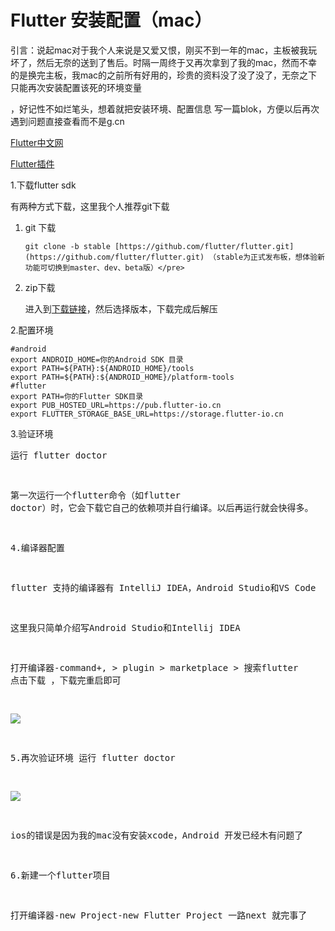 
# Flutter 安装配置（mac）

引言：说起mac对于我个人来说是又爱又恨，刚买不到一年的mac，主板被我玩坏了，然后无奈的送到了售后。时隔一周终于又再次拿到了我的mac，然而不幸的是换完主板，我mac的之前所有好用的，珍贵的资料没了没了没了，无奈之下只能再次安装配置该死的环境变量

，好记性不如烂笔头，想着就把安装环境、配置信息 写一篇blok，方便以后再次遇到问题直接查看而不是g.cn

[Flutter中文网](https://flutterchina.club/)

[Flutter插件](https://pub.dev/packages)

1.下载flutter sdk

有两种方式下载，这里我个人推荐git下载

1. git 下载
 
       git clone -b stable [https://github.com/flutter/flutter.git](https://github.com/flutter/flutter.git) （stable为正式发布板，想体验新功能可切换到master、dev、beta版）</pre>
3. zip下载

      进入到[下载链接](https://flutter.dev/docs/development/tools/sdk/releases#macos)，然后选择版本，下载完成后解压  

2.配置环境
```
#android
export ANDROID_HOME=你的Android SDK 目录
export PATH=${PATH}:${ANDROID_HOME}/tools
export PATH=${PATH}:${ANDROID_HOME}/platform-tools
#flutter
export PATH=你的Flutter SDK目录
export PUB_HOSTED_URL=https://pub.flutter-io.cn
export FLUTTER_STORAGE_BASE_URL=https://storage.flutter-io.cn
```

3.验证环境
    <pre>运行 flutter doctor 

第一次运行一个flutter命令（如flutter doctor）时，它会下载它自己的依赖项并自行编译。以后再运行就会快得多。

4.编译器配置

flutter  支持的编译器有 IntelliJ IDEA，Android Studio和VS Code 

这里我只简单介绍写Android Studio和Intellij IDEA 

打开编译器-command+, &gt; plugin &gt; marketplace &gt; 搜索flutter 点击下载 ，下载完重启即可

![](https://file.zsxq.com/3fa/41/fa41f9f478b22e2b4891e04781d820d8079eb54ea08d9cc479bb6c73047c39f1)

5.再次验证环境 运行 flutter doctor 

![](https://file.zsxq.com/3ed/43/ed4374f05325369aa804923ee80e2f102814e165430c3a734a1ed948fdf4e61e)

ios的错误是因为我的mac没有安装xcode，Android 开发已经木有问题了

6.新建一个flutter项目

打开编译器-new Project-new Flutter Project 一路next 就完事了 